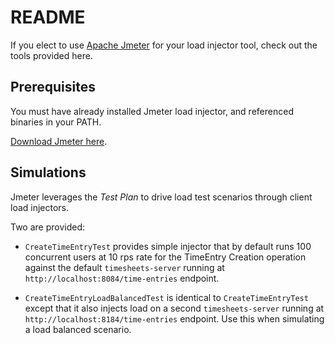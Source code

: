 # README

If you elect to use 
[Apache Jmeter](https://jmeter.apache.org/)
for your load injector tool,
check out the tools provided here.

## Prerequisites

You must have already installed Jmeter load injector,
and referenced binaries in your PATH.

[Download Jmeter here](https://jmeter.apache.org/download_jmeter.cgi).

## Simulations

Jmeter leverages the *Test Plan* to drive load test scenarios through
client load injectors.

Two are provided:

-   `CreateTimeEntryTest` provides simple injector that by
    default runs 100 concurrent users at 10 rps rate for the
    TimeEntry Creation operation against the default `timesheets-server`
    running at `http://localhost:8084/time-entries` endpoint.

-   `CreateTimeEntryLoadBalancedTest` is identical to
    `CreateTimeEntryTest` except that it also injects load on a
    second `timesheets-server` running at 
    `http://localhost:8184/time-entries` endpoint.
    Use this when simulating a load balanced scenario.
    
